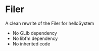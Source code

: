 # Filer

A clean rewrite of the Filer for helloSystem

* No GLib dependency
* No libfm dependency
* No inherited code
